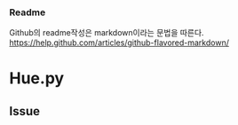 ### Readme

Github의 readme작성은 markdown이라는 문법을 따른다. https://help.github.com/articles/github-flavored-markdown/
# Hue.py





## Issue
